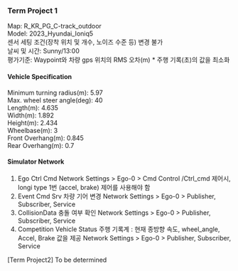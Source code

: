 ### Term Project 1
Map: R_KR_PG_C-track_outdoor   
Model: 2023_Hyundai_Ioniq5   
센서 세팅 조건(장착 위치 및 개수, 노이즈 수준 등) 변경 불가   
날씨 및 시간: Sunny/13:00   
평가기준: Waypoint와 차량 gps 위치의 RMS 오차(m) * 주행 기록(초)의 값을 최소화   

#### Vehicle Specification
Minimum turning radius(m): 5.97   
Max. wheel steer angle(deg): 40   
Length(m): 4.635   
Width(m): 1.892   
Height(m): 2.434   
Wheelbase(m): 3   
Front Overhang(m): 0.845   
Rear Overhang(m): 0.7   

#### Simulator Network
1. Ego Ctrl Cmd 
  Network Settings > Ego-0 > Cmd Control
  /Ctrl_cmd 제어시, longi type 1번 (accel, brake) 제어를 사용해야 함
2. Event Cmd Srv
  차량 기어 변경
  Network Settings > Ego-0 > Publisher, Subscriber, Service
3. CollisionData
  충돌 여부 확인
  Network Settings > Ego-0 > Publisher, Subscriber, Service
4. Competition Vehicle Status
  주행 기록계 : 현재 종방향 속도,  wheel_angle, Accel, Brake 값을 제공
  Network Settings > Ego-0 > Publisher, Subscriber, Service

[Term Project2]
To be determined
